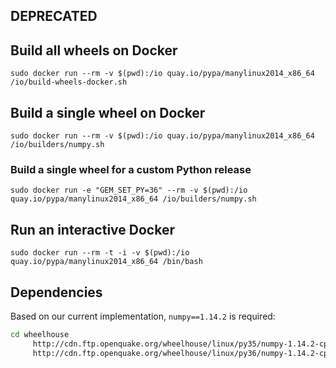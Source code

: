 ## DEPRECATED

## Build all wheels on Docker

`sudo docker run --rm -v $(pwd):/io quay.io/pypa/manylinux2014_x86_64 /io/build-wheels-docker.sh`

## Build a single wheel on Docker

`sudo docker run --rm -v $(pwd):/io quay.io/pypa/manylinux2014_x86_64 /io/builders/numpy.sh`

### Build a single wheel for a custom Python release

`sudo docker run -e "GEM_SET_PY=36" --rm -v $(pwd):/io quay.io/pypa/manylinux2014_x86_64 /io/builders/numpy.sh`

## Run an interactive Docker

`sudo docker run --rm -t -i -v $(pwd):/io quay.io/pypa/manylinux2014_x86_64 /bin/bash`

## Dependencies

Based on our current implementation, `numpy==1.14.2` is required:

```bash
cd wheelhouse
     http://cdn.ftp.openquake.org/wheelhouse/linux/py35/numpy-1.14.2-cp35-cp35m-manylinux1_x86_64.whl \
     http://cdn.ftp.openquake.org/wheelhouse/linux/py36/numpy-1.14.2-cp36-cp36m-manylinux1_x86_64.whl
```
